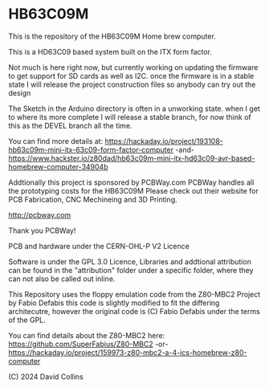 # HB63C09M

This is the repository of the HB63C09M Home brew computer.

This is a HD63C09 based system built on the ITX form factor.

Not much is here right now, but currently working on updating the firmware to get support for SD cards as well as I2C.
once the firmware is in a stable state I will release the project construction files so anybody can try out the design

The Sketch in the Arduino directory is often in a unworking state.
when I get to where its more complete I will release a stable branch, for now think of this as the DEVEL branch all the time.


You can find more details at: 
https://hackaday.io/project/193108-hb63c09m-mini-itx-63c09-form-factor-computer
-and- 
https://www.hackster.io/z80dad/hb63c09m-mini-itx-hd63c09-avr-based-homebrew-computer-34904b

Addtionally this project is sponsored by PCBWay.com 
PCBWay handles all the prototyping costs for the HB63C09M
Please check out their website for PCB Fabrication, CNC Mechineing and 3D Printing.

http://pcbway.com

Thank you PCBWay!

PCB and hardware under the CERN-OHL-P V2 Licence

Software is under the GPL 3.0 Licence, Libraries and addtional attribution can be found in the "attribution"
folder under a specific folder, where they can not also be called out inline.

This Repository uses the floppy emulation code from the Z80-MBC2 Project by Fabio Defabis
this code is slightly modified to fit the differing architecutre, however the original code
is (C) Fabio Defabis under the terms of the GPL.

You can find details about the Z80-MBC2 here:
https://github.com/SuperFabius/Z80-MBC2 -or-
https://hackaday.io/project/159973-z80-mbc2-a-4-ics-homebrew-z80-computer


(C) 2024 David Collins
